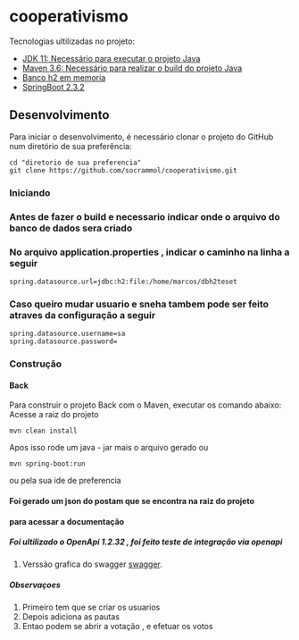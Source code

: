 # cooperativismo
Tecnologias ultilizadas no projeto:
- [JDK 11: Necessário para executar o projeto Java](https://www.oracle.com/br/java/technologies/javase/javase-jdk11-downloads.html)
- [Maven 3.6: Necessário para realizar o build do projeto Java](http://mirror.nbtelecom.com.br/apache/maven/maven-3/3.6.3/binaries/apache-maven-3.6.3-bin.zip)
- [Banco h2 em memoria ](https://www.h2database.com/html/main.html)
- [SpringBoot 2.3.2](https://spring.io/projects/spring-boot)
## Desenvolvimento

Para iniciar o desenvolvimento, é necessário clonar o projeto do GitHub num diretório de sua preferência:

```shell
cd "diretorio de sua preferencia"
git clone https://github.com/socrammol/cooperativismo.git
```
### Iniciando
### Antes de fazer o build e necessario indicar onde o arquivo do banco de dados sera criado
### No arquivo application.properties , indicar o caminho na linha a seguir
````shell
spring.datasource.url=jdbc:h2:file:/home/marcos/dbh2teset
````
### Caso queiro mudar usuario e sneha tambem pode ser feito atraves da configuração a seguir
````shell
spring.datasource.username=sa
spring.datasource.password=
````
### Construção
#### Back
Para construir o projeto Back com o Maven, executar os comando abaixo:
Acesse a raiz do projeto
```shell
mvn clean install
```
Apos isso rode um java - jar mais o arquivo gerado
ou
```shell
mvn spring-boot:run
```
ou pela sua ide de preferencia
#### Foi gerado um json do postam que se encontra na raiz do projeto
#### para acessar a documentação
##### Foi ultilizado o OpenApi 1.2.32 , foi feito teste de integração via openapi 
1. Verssão grafica do swagger [swagger](http://localhost:8080/swagger-ui/index.html?configUrl=/v3/api-docs/swagger-config).
##### Observaçoes
1. Primeiro tem que se criar os usuarios
2. Depois adiciona as pautas
3. Entao podem se abrir a votação , e efetuar os votos 

